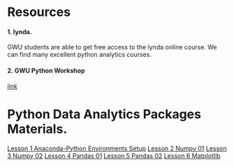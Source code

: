 
# Resources

#### 1. lynda.
GWU students are able to get free access to the lynda online course. We can find many excellent python analytics courses. 

#### 2. GWU Python Workshop
[link](https://library.gwu.edu/python-workshop-setup)


# Python Data Analytics Packages Materials.

[Lesson 1 Anaconda-Python Environments Setup](https://github.com/LihuaPeiNeo/Fresh_Air_DC_neo/blob/master/Python_Data_Basic_Analytics/Materials/Lesson%2001%20-%20Python%20Environments-converted.pdf)
[Lesson 2 Numpy 01](https://github.com/LihuaPeiNeo/Fresh_Air_DC_neo/blob/master/Python_Data_Basic_Analytics/Materials/Numpy%20-%20Lesson%201(1).ipynb)
[Lesson 3 Numpy 02](https://github.com/LihuaPeiNeo/Fresh_Air_DC_neo/blob/master/Python_Data_Basic_Analytics/Materials/Numpy%20-%20Lesson%202.ipynb)
[Lesson 4 Pandas 01](https://github.com/LihuaPeiNeo/Fresh_Air_DC_neo/blob/master/Python_Data_Basic_Analytics/Materials/Pandas%2001.ipynb)
[Lesson 5 Pandas 02](https://github.com/LihuaPeiNeo/Fresh_Air_DC_neo/blob/master/Python_Data_Basic_Analytics/Materials/Pandas%2002.ipynb)
[Lesson 6 Matplotlib](https://github.com/LihuaPeiNeo/Fresh_Air_DC_neo/blob/master/Python_Data_Basic_Analytics/Materials/Matplotlib%20-%20Formatting.ipynb)

